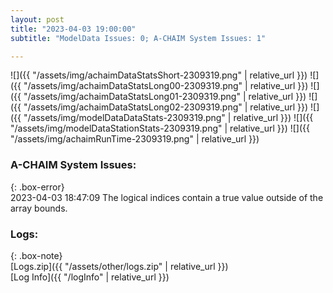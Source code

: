 ```yaml
---
layout: post
title: "2023-04-03 19:00:00"
subtitle: "ModelData Issues: 0; A-CHAIM System Issues: 1"

---
```


![]({{ "/assets/img/achaimDataStatsShort-2309319.png" | relative_url }})
![]({{ "/assets/img/achaimDataStatsLong00-2309319.png" | relative_url }})
![]({{ "/assets/img/achaimDataStatsLong01-2309319.png" | relative_url }})
![]({{ "/assets/img/achaimDataStatsLong02-2309319.png" | relative_url }})
![]({{ "/assets/img/modelDataDataStats-2309319.png" | relative_url }})
![]({{ "/assets/img/modelDataStationStats-2309319.png" | relative_url }})
![]({{ "/assets/img/achaimRunTime-2309319.png" | relative_url }})



### A-CHAIM System Issues:  
  
{: .box-error}  
2023-04-03 18:47:09 The logical indices contain a true value outside of the array bounds.  

### Logs:  
  
{: .box-note}  
[Logs.zip]({{ "/assets/other/logs.zip" | relative_url }})  
[Log Info]({{ "/logInfo" | relative_url }})  
